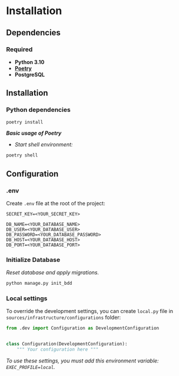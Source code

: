 # Installation

## Dependencies

### Required

* **Python 3.10**
* [**Poetry**](https://github.com/python-poetry/poetry)
* **PostgreSQL**

## Installation

### Python dependencies

```bash
poetry install
```

***Basic usage of Poetry***

* *Start shell environment:*

```bash
poetry shell
```

## Configuration

### .env

Create `.env` file at the root of the project:

```dotenv
SECRET_KEY=<YOUR_SECRET_KEY>

DB_NAME=<YOUR_DATABASE_NAME>
DB_USER=<YOUR_DATABASE_USER>
DB_PASSWORD=<YOUR_DATABASE_PASSWORD>
DB_HOST=<YOUR_DATABASE_HOST>
DB_PORT=<YOUR_DATABASE_PORT>
```

### Initialize Database

*Reset database and apply migrations.*

```bash
python manage.py init_bdd
```

### Local settings

To override the development settings, you can create `local.py` file in `sources/infrastructure/configurations` folder:

```python
from .dev import Configuration as DevelopmentConfiguration


class Configuration(DevelopmentConfiguration):
    """ Your configuration here """
```

*To use these settings, you must add this environment variable: `EXEC_PROFILE=local`.*
